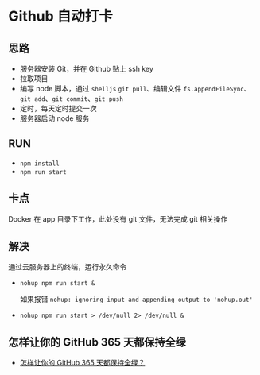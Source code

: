 # Github 自动打卡

## 思路

- 服务器安装 Git，并在 Github 贴上 ssh key
- 拉取项目
- 编写 node 脚本，通过 `shelljs` `git pull`、编辑文件 `fs.appendFileSync`、`git add`、`git commit`、`git push`
- 定时，每天定时提交一次
- 服务器启动 node 服务

## RUN

- `npm install`
- `npm run start`

## 卡点

Docker 在 app 目录下工作，此处没有 git 文件，无法完成 git 相关操作

## 解决

通过云服务器上的终端，运行永久命令

- `nohup npm run start &`

  如果报错 `nohup: ignoring input and appending output to 'nohup.out'`

- `nohup npm run start > /dev/null 2> /dev/null &`

## 怎样让你的 GitHub 365 天都保持全绿

- [怎样让你的 GitHub 365 天都保持全绿？](https://cloud.tencent.com/developer/article/1796848)
